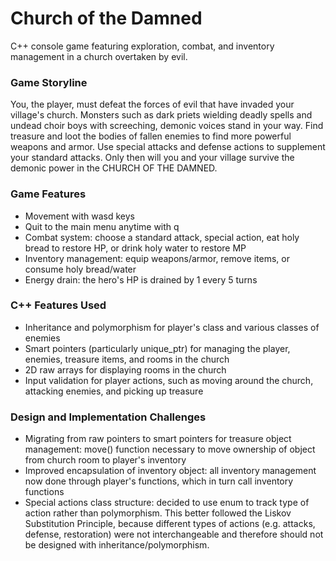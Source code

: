 # Church of the Damned 
C++ console game featuring exploration, combat, and inventory management in a church overtaken by evil.

### Game Storyline
You, the player, must defeat the forces of evil that have invaded your village's church. Monsters such as dark priets wielding deadly spells and undead choir boys with screeching, demonic voices stand in your way. Find treasure and loot the bodies of fallen enemies to find more powerful weapons and armor. Use special attacks and defense actions to supplement your standard attacks. Only then will you and your village survive the demonic power in the CHURCH OF THE DAMNED.

### Game Features 
- Movement with wasd keys
- Quit to the main menu anytime with q 
- Combat system: choose a standard attack, special action, eat holy bread to restore HP, or drink holy water to restore MP
- Inventory management: equip weapons/armor, remove items, or consume holy bread/water
- Energy drain: the hero's HP is drained by 1 every 5 turns

### C++ Features Used
- Inheritance and polymorphism for player's class and various classes of enemies 
- Smart pointers (particularly unique_ptr) for managing the player, enemies, treasure items, and rooms in the church
- 2D raw arrays for displaying rooms in the church 
- Input validation for player actions, such as moving around the church, attacking enemies, and picking up treasure 

### Design and Implementation Challenges 
- Migrating from raw pointers to smart pointers for treasure object management: move() function necessary to move ownership of object from church room to player's inventory 
- Improved encapsulation of inventory object: all inventory management now done through player's functions, which in turn call inventory functions 
- Special actions class structure: decided to use enum to track type of action rather than polymorphism. This better followed the Liskov Substitution Principle, because different types of actions (e.g. attacks, defense, restoration) were not interchangeable and therefore should not be designed with inheritance/polymorphism.
